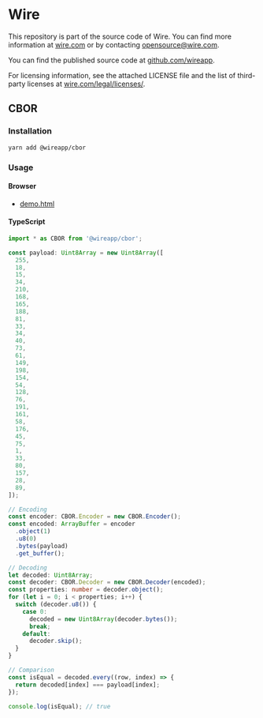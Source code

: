 # Wire

This repository is part of the source code of Wire. You can find more information at [wire.com](https://wire.com) or by contacting opensource@wire.com.

You can find the published source code at [github.com/wireapp](https://github.com/wireapp).

For licensing information, see the attached LICENSE file and the list of third-party licenses at [wire.com/legal/licenses/](https://wire.com/legal/licenses/).

## CBOR

### Installation

```
yarn add @wireapp/cbor
```

### Usage

#### Browser

- [demo.html](./demo.html)

#### TypeScript

```typescript
import * as CBOR from '@wireapp/cbor';

const payload: Uint8Array = new Uint8Array([
  255,
  18,
  15,
  34,
  210,
  168,
  165,
  188,
  81,
  33,
  34,
  40,
  73,
  61,
  149,
  198,
  154,
  54,
  128,
  76,
  191,
  161,
  58,
  176,
  45,
  75,
  1,
  33,
  80,
  157,
  28,
  89,
]);

// Encoding
const encoder: CBOR.Encoder = new CBOR.Encoder();
const encoded: ArrayBuffer = encoder
  .object(1)
  .u8(0)
  .bytes(payload)
  .get_buffer();

// Decoding
let decoded: Uint8Array;
const decoder: CBOR.Decoder = new CBOR.Decoder(encoded);
const properties: number = decoder.object();
for (let i = 0; i < properties; i++) {
  switch (decoder.u8()) {
    case 0:
      decoded = new Uint8Array(decoder.bytes());
      break;
    default:
      decoder.skip();
  }
}

// Comparison
const isEqual = decoded.every((row, index) => {
  return decoded[index] === payload[index];
});

console.log(isEqual); // true
```

